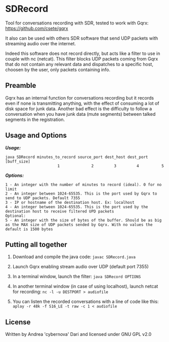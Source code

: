 SDRecord
====

Tool for conversations recording with SDR, tested to work with Gqrx: https://github.com/csete/gqrx

It also can be used with others SDR software that send UDP packets with streaming audio over the internet.

Indeed this software does not record directly, but acts like a filter to use in couple with nc (netcat).
This filter blocks UDP packets coming from Gqrx that do not contain any relevant data and dispatches to a specific host, choosen by the user, only packets containing info. 

Preamble
--------

Gqrx has an internal function for conversations recording but it records even if none is transmitting anything, with the effect of consuming a lot of disk space for junk data. 
Another bad effect is the difficulty to follow a conversation when you have junk data (mute segments) between talked segments in the registration.

Usage and Options
-----------------

***Usage:***

```
java SDRecord minutes_to_record source_port dest_host dest_port [buff_size]
                       1              2         3         4          5
```

***Options:***

```
1 - An integer with the number of minutes to record (ideal). 0 for no limit
2 - An integer between 1024-65535. This is the port used by Gqrx to send to UDP packets. Default 7355
3 - IP or hostname of the destination host. Ex: localhost
4 - An integer between 1024-65535. This is the port used by the destination host to receive filtered UPD packets
Optional:
5 - An integer with the size of bytes of the buffer. Should be as big as the MAX size of UDP packets sended by Gqrx. With no values the default is 1500 bytes
```

Putting all together
--------------------

1) Download and compile the java code: ```javac SDRecord.java```

2) Launch Gqrx enabling stream audio over UDP (default port 7355)

3) In a terminal window, launch the filter: ```java SDRecord OPTIONS```

4) In another terminal window (in case of using localhost), launch netcat for recording: ```nc -l -u DESTPORT > audiofile``` 

5) You can listen the recorded conversations with a line of code like this: ``` aplay -r 48k -f S16_LE -t raw -c 1 < audiofile```

License
-------

Written by Andrea 'cybernova' Dari and licensed under GNU GPL v2.0

